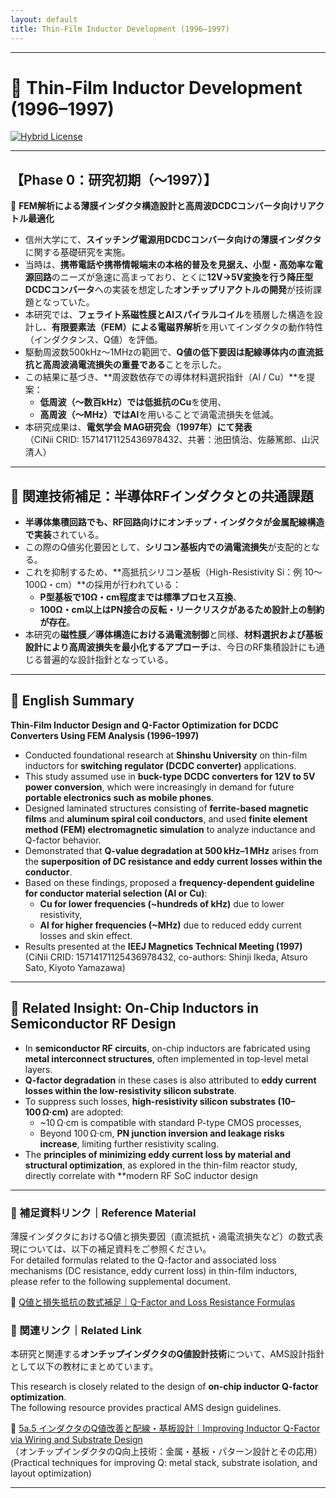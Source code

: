 ```yaml
---
layout: default
title: Thin-Film Inductor Development (1996–1997) 
---
```


---

# 🧪 Thin-Film Inductor Development (1996–1997)

[![Hybrid License](https://img.shields.io/badge/license-Hybrid-blueviolet)](https://samizo-aitl.github.io/Edusemi-Plus/archive/#license)

---

## 【Phase 0：研究初期（〜1997）】  
🧪 **FEM解析による薄膜インダクタ構造設計と高周波DCDCコンバータ向けリアクトル最適化**

- 信州大学にて、**スイッチング電源用DCDCコンバータ向けの薄膜インダクタ**に関する基礎研究を実施。
- 当時は、**携帯電話や携帯情報端末の本格的普及を見据え、小型・高効率な電源回路**のニーズが急速に高まっており、とくに**12V→5V変換を行う降圧型DCDCコンバータ**への実装を想定した**オンチップリアクトルの開発**が技術課題となっていた。
- 本研究では、**フェライト系磁性膜とAlスパイラルコイル**を積層した構造を設計し、**有限要素法（FEM）による電磁界解析**を用いてインダクタの動作特性（インダクタンス、Q値）を評価。
- 駆動周波数500kHz〜1MHzの範囲で、**Q値の低下要因は配線導体内の直流抵抗と高周波渦電流損失の重畳である**ことを示した。
- この結果に基づき、**周波数依存での導体材料選択指針（Al / Cu）**を提案：
  - **低周波（〜数百kHz）では低抵抗のCu**を使用、
  - **高周波（〜MHz）ではAl**を用いることで渦電流損失を低減。
- 本研究成果は、**電気学会 MAG研究会（1997年）にて発表**  
  （CiNii CRID: 15714171125436978432、共著：池田慎治、佐藤篤郎、山沢清人）

---

## 🧩 関連技術補足：半導体RFインダクタとの共通課題

- **半導体集積回路でも、RF回路向けにオンチップ・インダクタが金属配線構造で実装**されている。
- この際のQ値劣化要因として、**シリコン基板内での渦電流損失**が支配的となる。
- これを抑制するため、**高抵抗シリコン基板（High-Resistivity Si：例 10〜100Ω・cm）**の採用が行われている：
  - **P型基板で10Ω・cm程度までは標準プロセス互換**、
  - **100Ω・cm以上はPN接合の反転・リークリスクがあるため設計上の制約が存在**。
- 本研究の**磁性膜／導体構造における渦電流制御**と同様、**材料選択および基板設計により高周波損失を最小化するアプローチ**は、今日のRF集積設計にも通じる普遍的な設計指針となっている。

---

## 🧭 English Summary

**Thin-Film Inductor Design and Q-Factor Optimization for DCDC Converters Using FEM Analysis (1996–1997)**

- Conducted foundational research at **Shinshu University** on thin-film inductors for **switching regulator (DCDC converter)** applications.
- This study assumed use in **buck-type DCDC converters for 12V to 5V power conversion**, which were increasingly in demand for future **portable electronics such as mobile phones**.
- Designed laminated structures consisting of **ferrite-based magnetic films** and **aluminum spiral coil conductors**, and used **finite element method (FEM) electromagnetic simulation** to analyze inductance and Q-factor behavior.
- Demonstrated that **Q-value degradation at 500 kHz–1 MHz** arises from the **superposition of DC resistance and eddy current losses within the conductor**.
- Based on these findings, proposed a **frequency-dependent guideline for conductor material selection (Al or Cu)**:
  - **Cu for lower frequencies (~hundreds of kHz)** due to lower resistivity,  
  - **Al for higher frequencies (~MHz)** due to reduced eddy current losses and skin effect.
- Results presented at the **IEEJ Magnetics Technical Meeting (1997)**  
  (CiNii CRID: 15714171125436978432, co-authors: Shinji Ikeda, Atsuro Sato, Kiyoto Yamazawa)

---

## 🧩 Related Insight: On-Chip Inductors in Semiconductor RF Design

- In **semiconductor RF circuits**, on-chip inductors are fabricated using **metal interconnect structures**, often implemented in top-level metal layers.
- **Q-factor degradation** in these cases is also attributed to **eddy current losses within the low-resistivity silicon substrate**.
- To suppress such losses, **high-resistivity silicon substrates (10–100 Ω·cm)** are adopted:
  - ~10 Ω·cm is compatible with standard P-type CMOS processes,
  - Beyond 100 Ω·cm, **PN junction inversion and leakage risks increase**, limiting further resistivity scaling.
- The **principles of minimizing eddy current loss by material and structural optimization**, as explored in the thin-film reactor study, directly correlate with **modern RF SoC inductor design

---

### 📐 補足資料リンク｜Reference Material

薄膜インダクタにおけるQ値と損失要因（直流抵抗・渦電流損失など）の数式表現については、以下の補足資料をご参照ください。  
For detailed formulas related to the Q-factor and associated loss mechanisms (DC resistance, eddy current loss) in thin-film inductors, please refer to the following supplemental document.

📘 [Q値と損失抵抗の数式補足｜Q-Factor and Loss Resistance Formulas](./inductor_q_formula.md)

### 🔗 関連リンク｜Related Link

本研究と関連する**オンチップインダクタのQ値設計技術**について、AMS設計指針として以下の教材にまとめています。

This research is closely related to the design of **on-chip inductor Q-factor optimization**.  
The following resource provides practical AMS design guidelines.

📘 [5a.5 インダクタのQ値改善と配線・基板設計｜Improving Inductor Q-Factor via Wiring and Substrate Design](http://samizo-aitl.github.io/Edusemi-v4x/d_chapter5a_analog_mixed_signal/5_inductor_q_factor)  
（オンチップインダクタのQ向上技術：金属・基板・パターン設計とその応用）  
(Practical techniques for improving Q: metal stack, substrate isolation, and layout optimization)

---

<!-- Optionally, insert a future image or graph -->
<!-- ![Thin-Film Inductor Structure](./images/thin_film_inductor_structure.png) -->
<!-- ※ Q値 vs 周波数グラフの追加予定 -->
